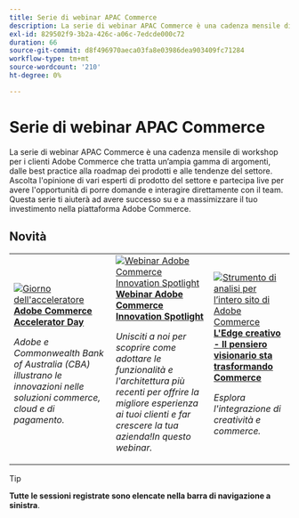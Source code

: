 ```yaml
---
title: Serie di webinar APAC Commerce
description: La serie di webinar APAC Commerce è una cadenza mensile di workshop per i clienti Adobe Commerce che tratta un’ampia gamma di argomenti, dalle best practice alla roadmap dei prodotti e alle tendenze del settore.
exl-id: 829502f9-3b2a-426c-a06c-7edcde000c72
duration: 66
source-git-commit: d8f496970aeca03fa8e03986dea903409fc71284
workflow-type: tm+mt
source-wordcount: '210'
ht-degree: 0%

---
```


# Serie di webinar APAC Commerce

La serie di webinar APAC Commerce è una cadenza mensile di workshop per i clienti Adobe Commerce che tratta un’ampia gamma di argomenti, dalle best practice alla roadmap dei prodotti e alle tendenze del settore. Ascolta l&#39;opinione di vari esperti di prodotto del settore e partecipa live per avere l&#39;opportunità di porre domande e interagire direttamente con il team. Questa serie ti aiuterà ad avere successo su e a massimizzare il tuo investimento nella piattaforma Adobe Commerce.

## Novità

<table>
<tr>
  <td>
    <a href="https://experienceleague.adobe.com/docs/events/apac-commerce-recordings/2024/accelerator-day/overview.html">
      <img alt="Giorno dell&apos;acceleratore" src="https://video.tv.adobe.com/v/3429276?format=jpeg" />
    </a>
     <div>
      <a href="https://experienceleague.adobe.com/docs/events/apac-commerce-recordings/2024/accelerator-day/overview.html">
        <strong>Adobe Commerce Accelerator Day</strong>
      </a>
    </div>
    <p>
    <em>Adobe e Commonwealth Bank of Australia (CBA) illustrano le innovazioni nelle soluzioni commerce, cloud e di pagamento.</em>
    <p>
  </td>
  <td>
    <a href="https://experienceleague.adobe.com/docs/events/apac-commerce-recordings/2024/innovation-spotlight.html">
      <img alt="Webinar Adobe Commerce Innovation Spotlight" src="https://video.tv.adobe.com/v/3427965?format=jpeg" />
    </a>
     <div>
      <a href="https://experienceleague.adobe.com/docs/events/apac-commerce-recordings/2024/innovation-spotlight.html">
        <strong>Webinar Adobe Commerce Innovation Spotlight</strong>
      </a>
    </div>
    <p>
    <em>Unisciti a noi per scoprire come adottare le funzionalità e l'architettura più recenti per offrire la migliore esperienza ai tuoi clienti e far crescere la tua azienda!In questo webinar.</em>
    <p>
  </td> 
  <td>
    <a href="https://experienceleague.adobe.com/docs/events/apac-commerce-recordings/2024/visionary-thinking.html">
      <img alt="Strumento di analisi per l’intero sito di Adobe Commerce" src="https://video.tv.adobe.com/v/3428818?format=jpeg" />
    </a>
     <div>
      <a href="https://experienceleague.adobe.com/docs/events/apac-commerce-recordings/2024/visionary-thinking.html">
        <strong>L'Edge creativo - Il pensiero visionario sta trasformando Commerce</strong>
      </a>
    </div>
    <p>
    <em>Esplora l'integrazione di creatività e commerce.</em>
    <p>
  </td>
</tr>
</table>

>[!TIP]
>
>**Tutte le sessioni registrate sono elencate nella barra di navigazione a sinistra**.
